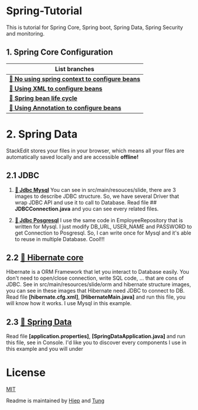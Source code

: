 # Spring-Tutorial
This is tutorial for Spring Core, Spring boot, Spring Data, Spring Security and monitoring.
## 1. Spring Core Configuration
|List branches|
|-----------|
|[**🎉 No using spring context to configure beans**][1.1]|
|[**🎉 Using XML to configure beans**][1.2]|
|[**🎉 Spring bean life cycle**][1.3]|
|[**🎉 Using Annotation to configure beans**][1.4]|

[1.1]: https://github.com/eoet/Spring-Tutorial/tree/spring-boot/1.starter
[1.2]: https://github.com/eoet/Spring-Tutorial/tree/spring-boot/2.xml-configuration
[1.3]: https://github.com/eoet/Spring-Tutorial/tree/spring-boot/3.spring-bean-life-cycle
[1.4]: https://github.com/eoet/Spring-Tutorial/tree/spring-boot/4.annotations-configuration
[2.1]: https://github.com/eoet/Spring-Tutorial/tree/spring-data/1.jdbc-mysql
[2.2]: https://github.com/eoet/Spring-Tutorial/tree/spring-data/2.jdbc-posgresql
[2.3]: https://github.com/eoet/Spring-Tutorial/tree/spring-data/3.hibernate
[2.4]: https://github.com/eoet/Spring-Tutorial/tree/spring-data/4.spring-jpa

# 2. Spring Data

StackEdit stores your files in your browser, which means all your files are automatically saved locally and are accessible **offline!**

## 2.1 JDBC

1. [**🎉 Jdbc Mysql**][2.1]
You can see in src/main/resouces/slide, there are 3 images to describe JDBC structure.
So, we have several Driver that wrap JDBC API and use it to call to Database. 
Read file ## **JDBCConnection.java** and you can see every related files.

2. [**🎉 Jdbc Posgresql**][2.2]
I use the same code in EmployeeRepository that is written for Mysql.
I just modify DB_URL, USER_NAME and PASSWORD to get Connection to Posgresql.
So, I can write once for Mysql and it's able to reuse in multiple Database. Cool!!!

## 2.2 [**🎉 Hibernate core**][2.3]
Hibernate is a ORM Framework that let you interact to Database easily. You don't need to open/close connection, write SQL code, ... that are cons of JDBC.
See in src/main/resources/slide/orm and hibernate structure images, you can see in these images that Hibernate need JDBC to connect to DB.
Read file **[hibernate.cfg.xml]**, **[HibernateMain.java]** and run this file, you will know how it works.
I use Mysql in this example.

## 2.3 [**🎉 Spring Data**][2.4]

Read file **[application.properties]**, **[SpringDataApplication.java]** and run this file, see in Console.
I'd like you to discover every components I use in this example and you will under

# License
[MIT](https://choosealicense.com/licenses/mit/)

Readme is maintained by [Hiep](mailto:hoanghiep2004hy@gmail.com) and [Tung](mailto:letungl2t@gmail.com)
